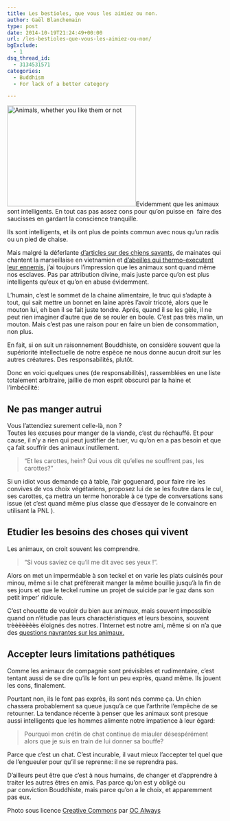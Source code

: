 ```yaml
---
title: Les bestioles, que vous les aimiez ou non.
author: Gaël Blanchemain
type: post
date: 2014-10-19T21:24:49+00:00
url: /les-bestioles-que-vous-les-aimiez-ou-non/
bgExclude:
  - 1
dsq_thread_id:
  - 3134531571
categories:
  - Buddhism
  - For lack of a better category

---
```

<img class="alignleft size-medium wp-image-8627" src="http://www.gr0wing.com/wp-content/uploads/2014/10/Animals-whether-you-like-them-or-not-300x235.jpg" alt="Animals, whether you like them or not" width="300" height="235" srcset="https://www.gr0wing.com/wp-content/uploads/2014/10/Animals-whether-you-like-them-or-not-300x235.jpg 300w, https://www.gr0wing.com/wp-content/uploads/2014/10/Animals-whether-you-like-them-or-not-150x117.jpg 150w, https://www.gr0wing.com/wp-content/uploads/2014/10/Animals-whether-you-like-them-or-not.jpg 640w" sizes="(max-width: 300px) 100vw, 300px" />Evidemment que les animaux sont intelligents. En tout cas pas assez cons pour qu&#8217;on puisse en  faire des saucisses en gardant la conscience tranquille.

Ils sont intelligents, et ils ont plus de points commun avec nous qu&#8217;un radis ou un pied de chaise.

Mais malgré la déferlante <a href="http://www.sheknows.com/pets-and-animals/articles/1019259/canine-evolution-the-subway-dogs-of-moscow" target="_blank">d&#8217;articles sur des chiens savants</a>, de mainates qui chantent la marseillaise en vietnamien et <a href="http://www.iflscience.com/plants-and-animals/hornet-cooked-alive-bees" target="_blank">d&#8217;abeilles qui thermo-executent leur ennemis</a>, j&#8217;ai toujours l&#8217;impression que les animaux sont quand même nos esclaves. Pas par attribution divine, mais juste parce qu&#8217;on est plus intelligents qu&#8217;eux et qu&#8217;on en abuse évidemment.

L&#8217;humain, c&#8217;est le sommet de la chaine alimentaire, le truc qui s&#8217;adapte à tout, qui sait mettre un bonnet en laine après l&#8217;avoir tricoté, alors que le mouton lui, eh ben il se fait juste tondre. Aprés, quand il se les gèle, il ne peut rien imaginer d&#8217;autre que de se rouler en boule. C&#8217;est pas très malin, un mouton. Mais c&#8217;est pas une raison pour en faire un bien de consommation, non plus.

En fait, si on suit un raisonnement Bouddhiste, on considère souvent que la supériorité intellectuelle de notre espèce ne nous donne aucun droit sur les autres créatures. Des responsabilités, plutôt.

Donc en voici quelques unes (de responsabilités), rassemblées en une liste totalement arbitraire, jaillie de mon esprit obscurci par la haine et l&#8217;imbécilité:

## Ne pas manger autrui

Vous l&#8217;attendiez surement celle-là, non ?  
Toutes les excuses pour manger de la viande, c&#8217;est du réchauffé. Et pour cause, il n&#8217;y a rien qui peut justifier de tuer, vu qu&#8217;on en a pas besoin et que ça fait souffrir des animaux inutilement.

> &#8220;Et les carottes, hein? Qui vous dit qu&#8217;elles ne souffrent pas, les carottes?&#8221;

Si un idiot vous demande ça à table, l&#8217;air goguenard, pour faire rire les convives de vos choix végétariens, proposez lui de se les foutre dans le cul, ses carottes, ça mettra un terme honorable à ce type de conversations sans issue (et c&#8217;est quand même plus classe que d&#8217;essayer de le convaincre en utilisant la PNL ).

## Etudier les besoins des choses qui vivent

Les animaux, on croit souvent les comprendre.

> &#8220;Si vous saviez ce qu&#8217;il me dit avec ses yeux !&#8221;.

Alors on met un imperméable à son teckel et on varie les plats cuisinés pour minou, même si le chat préfèrerait manger la même bouillie jusqu&#8217;à la fin de ses jours et que le teckel rumine un projet de suicide par le gaz dans son petit imper&#8217; ridicule.

C&#8217;est chouette de vouloir du bien aux animaux, mais souvent impossible quand on n&#8217;étudie pas leurs charactèristiques et leurs besoins, souvent trèèèèèèès éloignés des notres. l&#8217;Internet est notre ami, même si on n&#8217;a que des <a href="https://encrypted.google.com/#q=est-ce+que+les+mouchent+p%C3%A8tent" target="_blank">questions navrantes sur les animaux.</a>

## Accepter leurs limitations pathétiques

Comme les animaux de compagnie sont prévisibles et rudimentaire, c&#8217;est tentant aussi de se dire qu&#8217;ils le font un peu exprès, quand même. Ils jouent les cons, finalement.

Pourtant non, ils le font pas exprès, ils sont nés comme ça. Un chien chassera probablement sa queue jusqu&#8217;à ce que l&#8217;arthrite l&#8217;empêche de se retourner. La tendance récente à penser que les animaux sont presque aussi intelligents que les hommes alimente notre impatience à leur égard:

> Pourquoi mon crétin de chat continue de miauler désespérément alors que je suis en train de lui donner sa bouffe?

Parce que c&#8217;est un chat. C&#8217;est incurable, il vaut mieux l&#8217;accepter tel quel que de l&#8217;engueuler pour qu&#8217;il se reprenne: il ne se reprendra pas.

D&#8217;ailleurs peut être que c&#8217;est à nous humains, de changer et d&#8217;apprendre à traiter les autres êtres en amis. Pas parce qu&#8217;on est y obligé ou par conviction Bouddhiste, mais parce qu&#8217;on a le choix, et apparemment pas eux.

Photo sous licence <a href="https://creativecommons.org/licenses/by/2.0/" target="_blank">Creative Commons</a> par <a href="https://www.flickr.com/photos/ocalways/" target="_blank">OC Always</a>